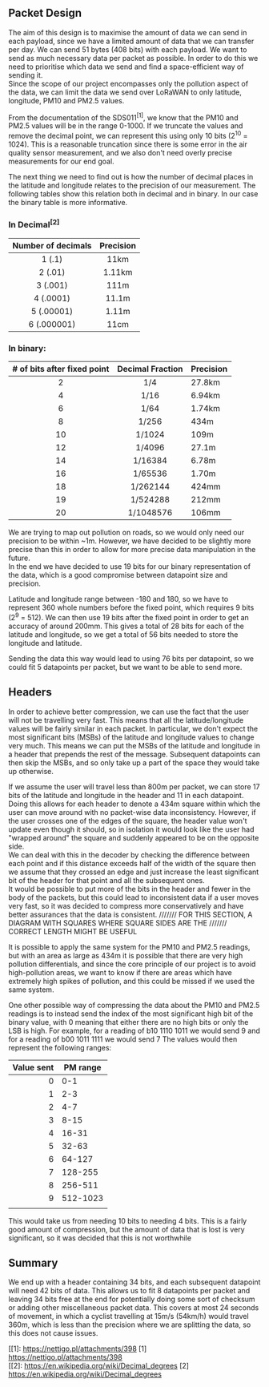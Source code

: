 ## Packet Design
The aim of this design is to maximise the amount of data we can send in each payload, since we have a limited amount of data that we can transfer per day.
We can send 51 bytes (408 bits) with each payload.
We want to send as much necessary data per packet as possible. In order to do this we need to prioritise which data we send and find a space-efficient way of sending it.  
Since the scope of our project encompasses only the pollution aspect of the data, we can limit the data we send over LoRaWAN to only latitude, longitude, PM10 and PM2.5 values.

From the documentation of the SDS011<sup>[1]</sup>, we know that the PM10 and PM2.5 values will be in the range 0-1000. If we truncate the values and remove the decimal point, we can represent this using only 10 bits (2<sup>10</sup> = 1024). This is a reasonable truncation since there is some error in the air quality sensor measurement, and we also don't need overly precise measurements for our end goal.

The next thing we need to find out is how the number of decimal places in the latitude and longitude relates to the precision of our measurement. The following tables show this relation both in decimal and in binary. In our case the binary table is more informative.

### In Decimal<sup>[2]</sup>


| Number of decimals | Precision |
|:------------------:|:---------:|
| 1     (.1)         |    11km   |
| 2     (.01)        |    1.11km |
| 3     (.001)       |    111m   |
| 4     (.0001)      |    11.1m  |
| 5     (.00001)     |    1.11m  |
| 6     (.000001)    |    11cm   |

### In binary:

|    # of bits after fixed point | Decimal Fraction   | Precision  |
| :----------------------------: | :----------------: | :--------- |
|                              2 | 1/4                | 27.8km     |
|                              4 | 1/16               | 6.94km     |
|                              6 | 1/64               | 1.74km     |
|                              8 | 1/256              | 434m       |
|                             10 | 1/1024             | 109m       |
|                             12 | 1/4096             | 27.1m      |
|                             14 | 1/16384            | 6.78m      |
|                             16 | 1/65536            | 1.70m      |
|                             18 | 1/262144           | 424mm      |
|                             19 | 1/524288           | 212mm      |
|                             20 | 1/1048576          | 106mm      |

We are trying to map out pollution on roads, so we would only need our precision to be within ~1m. However, we have decided to be slightly more precise than this in order to allow for more precise data manipulation in the future.  
In the end we have decided to use 19 bits for our binary representation of the data, which is a good compromise between datapoint size and precision.

Latitude and longitude range between -180 and 180, so we have to represent 360 whole numbers before the fixed point, which requires 9 bits (2<sup>9</sup> = 512). We can then use 19 bits after the fixed point in order to get an accuracy of around 200mm. This gives a total of 28 bits for each of the latitude and longitude, so we get a total of 56 bits needed to store the longitude and latitude.

Sending the data this way would lead to using 76 bits per datapoint, so we could fit 5 datapoints per packet, but we want to be able to send more.

## Headers
In order to achieve better compression, we can use the fact that the user will not be travelling very fast. This means that all the latitude/longitude values will be fairly similar in each packet. In particular, we don't expect the most significant bits (MSBs) of the latitude and longitude values to change very much. This means we can put the MSBs of the latitude and longitude in a header that prepends the rest of the message. Subsequent datapoints can then skip the MSBs, and so only take up a part of the space they would take up otherwise.

If we assume the user will travel less than 800m per packet, we can store 17 bits of the latitude and longitude in the header and 11 in each datapoint. Doing this allows for each header to denote a 434m square within which the user can move around with no packet-wise data inconsistency. However, if the user crosses one of the edges of the square, the header value won't update even though it should, so in isolation it would look like the user had "wrapped around" the square and suddenly appeared to be on the opposite side.  
We can deal with this in the decoder by checking the difference between each point and if this distance exceeds half of the width of the square then we assume that they crossed an edge and just increase the least significant bit of the header for that point and all the subsequent ones.  
It would be possible to put more of the bits in the header and fewer in the body of the packets, but this could lead to inconsistent data if a user moves very fast, so it was decided to compress more conservatively and have better assurances that the data is consistent.
/////// FOR THIS SECTION, A DIAGRAM WITH SQUARES WHERE SQUARE SIDES ARE THE /////// CORRECT LENGTH MIGHT BE USEFUL

It is possible to apply the same system for the PM10 and PM2.5 readings, but with an area as large as 434m it is possible that there are very high pollution differentials, and since the core principle of our project is to avoid high-pollution areas, we want to know if there are areas which have extremely high spikes of pollution, and this could be missed if we used the same system.

One other possible way of compressing the data about the PM10 and PM2.5 readings is to instead send the index of the most significant high bit of the binary value, with 0 meaning that either there are no high bits or only the LSB is high.
For example, for a reading of b10 1110 1011 we would send 9 and for a reading of b00 1011 1111 we would send 7
The values would then represent the following ranges:

| Value sent | PM range |
| ----------:| -------- |
|          0 |      0-1 |
|          1 |      2-3 |
|          2 |      4-7 |
|          3 |     8-15 |
|          4 |    16-31 |
|          5 |    32-63 |
|          6 |   64-127 |
|          7 |  128-255 |
|          8 |  256-511 |
|          9 | 512-1023 |
|            |          |

This would take us from needing 10 bits to needing 4 bits. This is a fairly good amount of compression, but the amount of data that is lost is very significant, so it was decided that this is not worthwhile

## Summary
We end up with a header containing 34 bits, and each subsequent datapoint will need 42 bits of data. This allows us to fit 8 datapoints per packet and leaving 34 bits free at the end for potentially doing some sort of checksum or adding other miscellaneous packet data. 
This covers at most 24 seconds of movement, in which a cyclist travelling at 15m/s (54km/h) would travel 360m, which is less than the precision where we are splitting the data, so this does not cause issues.



[[1]: https://nettigo.pl/attachments/398
[1] <https://nettigo.pl/attachments/398>  
[[2]: https://en.wikipedia.org/wiki/Decimal_degrees
[2] <https://en.wikipedia.org/wiki/Decimal_degrees>

